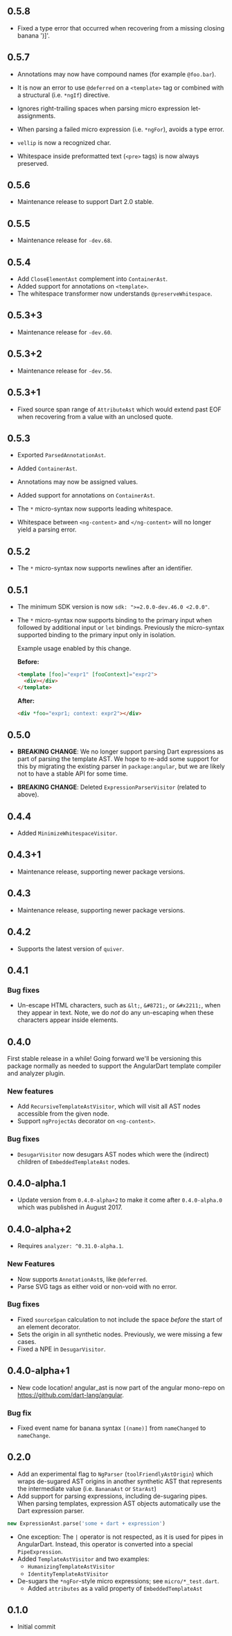 ## 0.5.8

*   Fixed a type error that occurred when recovering from a missing closing
    banana ')]'.

## 0.5.7
*   Annotations may now have compound names (for example `@foo.bar`).

*   It is now an error to use `@deferred` on a `<template>` tag or combined with
    a structural (i.e. `*ngIf`) directive.

*   Ignores right-trailing spaces when parsing micro expression let-assignments.

*   When parsing a failed micro expression (i.e. `*ngFor`), avoids a type error.

*   `vellip` is now a recognized char.

*   Whitespace inside preformatted text (`<pre>` tags) is now always preserved.

## 0.5.6

*   Maintenance release to support Dart 2.0 stable.

## 0.5.5

*   Maintenance release for `-dev.68`.

## 0.5.4

*   Add `CloseElementAst` complement into `ContainerAst`.
*   Added support for annotations on `<template>`.
*   The whitespace transformer now understands `@preserveWhitespace`.

## 0.5.3+3

*   Maintenance release for `-dev.60`.

## 0.5.3+2

*   Maintenance release for `-dev.56`.

## 0.5.3+1

*   Fixed source span range of `AttributeAst` which would extend past EOF when
    recovering from a value with an unclosed quote.

## 0.5.3

*   Exported `ParsedAnnotationAst`.

*   Added `ContainerAst`.

*   Annotations may now be assigned values.

*   Added support for annotations on `ContainerAst`.

*   The `*` micro-syntax now supports leading whitespace.

*   Whitespace between `<ng-content>` and `</ng-content>` will no longer yield a
    parsing error.

## 0.5.2

*   The `*` micro-syntax now supports newlines after an identifier.

## 0.5.1

*   The minimum SDK version is now `sdk: ">=2.0.0-dev.46.0 <2.0.0"`.

*   The `*` micro-syntax now supports binding to the primary input when followed
    by additional input or `let` bindings. Previously the micro-syntax supported
    binding to the primary input only in isolation.

    Example usage enabled by this change.

    **Before:**

    ```html
    <template [foo]="expr1" [fooContext]="expr2">
      <div></div>
    </template>
    ```

    **After:**

    ```html
    <div *foo="expr1; context: expr2"></div>
    ```

## 0.5.0

*   **BREAKING CHANGE**: We no longer support parsing Dart expressions as part
    of parsing the template AST. We hope to re-add some support for this by
    migrating the existing parser in `package:angular`, but we are likely not to
    have a stable API for some time.

*   **BREAKING CHANGE**: Deleted `ExpressionParserVisitor` (related to above).

## 0.4.4

*   Added `MinimizeWhitespaceVisitor`.

## 0.4.3+1

*   Maintenance release, supporting newer package versions.

## 0.4.3

*   Maintenance release, supporting newer package versions.

## 0.4.2

*   Supports the latest version of `quiver`.

## 0.4.1

### Bug fixes

*   Un-escape HTML characters, such as `&lt;`, `&#8721;`, or `&#x2211;`, when
    they appear in text. Note, we do _not_ do any un-escaping when these
    characters appear inside elements.

## 0.4.0

First stable release in a while! Going forward we'll be versioning this package
normally as needed to support the AngularDart template compiler and analyzer
plugin.

### New features

*   Add `RecursiveTemplateAstVisitor`, which will visit all AST nodes accessible
    from the given node.
*   Support `ngProjectAs` decorator on `<ng-content>`.

### Bug fixes

*   `DesugarVisitor` now desugars AST nodes which were the (indirect) children
    of `EmbeddedTemplateAst` nodes.

## 0.4.0-alpha.1

*   Update version from `0.4.0-alpha+2` to make it come after `0.4.0-alpha.0`
    which was published in August 2017.

## 0.4.0-alpha+2

*   Requires `analyzer: ^0.31.0-alpha.1`.

### New Features

*   Now supports `AnnotationAst`s, like `@deferred`.
*   Parse SVG tags as either void or non-void with no error.

### Bug fixes

*   Fixed `sourceSpan` calculation to not include the space *before* the start
    of an element decorator.
*   Sets the origin in all synthetic nodes. Previously, we were missing a few
    cases.
*   Fixed a NPE in `DesugarVisitor`.

## 0.4.0-alpha+1

*   New code location! angular_ast is now part of the angular mono-repo on
    https://github.com/dart-lang/angular.

### Bug fix

*   Fixed event name for banana syntax `[(name)]` from `nameChanged` to
    `nameChange`.

## 0.2.0

*   Add an experimental flag to `NgParser` (`toolFriendlyAstOrigin`) which wraps
    de-sugared AST origins in another synthetic AST that represents the
    intermediate value (i.e. `BananaAst` or `StarAst`)
*   Add support for parsing expressions, including de-sugaring pipes. When
    parsing templates, expression AST objects automatically use the Dart
    expression parser.

```dart
new ExpressionAst.parse('some + dart + expression')
```

*   One exception: The `|` operator is not respected, as it is used for pipes in
    AngularDart. Instead, this operator is converted into a special
    `PipeExpression`.
*   Added `TemplateAstVisitor` and two examples:
    *   `HumanizingTemplateAstVisitor`
    *   `IdentityTemplateAstVisitor`
*   De-sugars the `*ngFor`-style micro expressions; see `micro/*_test.dart`.
    *   Added `attributes` as a valid property of `EmbeddedTemplateAst`

## 0.1.0

*   Initial commit
